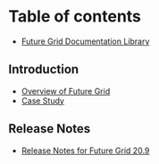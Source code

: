 # Table of contents

* [Future Grid Documentation Library](README.md)

## Introduction

* [Overview of Future Grid](introduction/overview-of-future-grid.md)
* [Case Study](introduction/case-study.md)

## Release Notes

* [Release Notes for Future Grid 20.9](release-notes/release-notes-for-future-grid-20.9.md)

